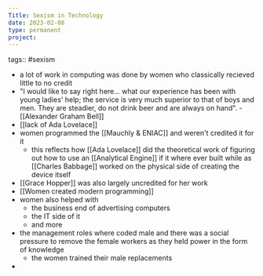 ```yaml
---
Title: Sexism in Technology
date: 2023-02-08
type: permanent
project:
---
```


tags::  #sexism


- a lot of work in computing was done by women who classically recieved little to no credit
- "I would like to say right here... what our experience has been with young ladies' help; the service is very much superior to that of boys and men. They are steadier, do not drink beer and are always on hand". - [[Alexander Graham Bell]] 
- [[lack of Ada Lovelace]]
- women programmed the [[Mauchly & ENIAC]] and weren't credited it for it
	- this reflects how [[Ada Lovelace]] did the theoretical work of figuring out how to use an [[Analytical Engine]] if it where ever built while as [[Charles Babbage]] worked on the physical side of creating the device itself
- [[Grace Hopper]] was also largely uncredited for her work
- [[Women created modern programming]]
- women also helped with
	- the business end of advertising computers
	- the IT side of it
	- and more
- the management roles where coded male and there was a social pressure to remove the female workers as they held power in the form of knowledge
	- the women trained their male replacements
- 